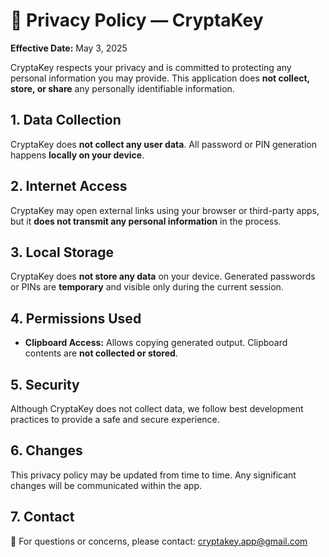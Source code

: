 # 🔐 Privacy Policy — CryptaKey

**Effective Date:** May 3, 2025

CryptaKey respects your privacy and is committed to protecting any personal information you may provide. This application does **not collect, store, or share** any personally identifiable information.

## 1. Data Collection
CryptaKey does **not collect any user data**. All password or PIN generation happens **locally on your device**.

## 2. Internet Access
CryptaKey may open external links using your browser or third-party apps, but it **does not transmit any personal information** in the process.

## 3. Local Storage
CryptaKey does **not store any data** on your device. Generated passwords or PINs are **temporary** and visible only during the current session.

## 4. Permissions Used
- **Clipboard Access:** Allows copying generated output. Clipboard contents are **not collected or stored**.

## 5. Security
Although CryptaKey does not collect data, we follow best development practices to provide a safe and secure experience.

## 6. Changes
This privacy policy may be updated from time to time. Any significant changes will be communicated within the app.

## 7. Contact
📧 For questions or concerns, please contact: [cryptakey.app@gmail.com](mailto:cryptakey.app@gmail.com)
